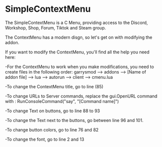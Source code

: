 # SimpleContextMenu

The SimpleContextMenu is a C Menu, providing access to the Discord, Workshop, Shop, Forum, Tiktok and Steam group.

The ContextMenu has a modern disgn, so let's get on with modifying the addon.

If you want to modify the ContextMenu, you'll find all the help you need here: 

-For the ContextMenu to work when you make modifications, you need to create files in the following order: garrysmod --> addons --> [Name of addon file] --> lua --> autorun --> client --> cmenu.lua 

-To change the ContextMenu title, go to line (85)

-To change URLs to Server commands, replace the gui.OpenURL command with : RunConsoleCommand("say", "[Command name]")

-To change Text on buttons, go to line 88 to 93

-To change the Text next to the buttons, go between line 96 and 101.

-To change button colors, go to line 76 and 82

-To change the font, go to line 2 and 13 
